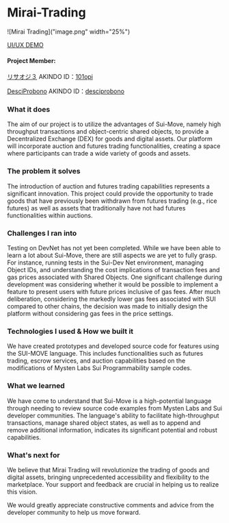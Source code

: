 # Mirai-Trading

![Mirai Trading]("image.png" width="25%")

[UI/UX DEMO](https://www.figma.com/file/msC2CJPFIhyJ1knGeHCDko/Mirai-Trading-SUI-Move-Hackathon)

#### Project Member:
[リサオジ３](https://twitter.com/loud_lot_org) AKINDO ID：[101opi](https://app.akindo.io/users/101opi)

[DesciProbono](https://twitter.com/DesciProBono) AKINDO ID：[desciprobono](https://app.akindo.io/users/desciprobono)

### What it does
  The aim of our project is to utilize the advantages of Sui-Move, namely high throughput transactions and object-centric shared objects, to provide a Decentralized Exchange (DEX) for goods and digital assets. Our platform will incorporate auction and futures trading functionalities, creating a space where participants can trade a wide variety of goods and assets.

### The problem it solves
  The introduction of auction and futures trading capabilities represents a significant innovation. This project could provide the opportunity to trade goods that have previously been withdrawn from futures trading (e.g., rice futures) as well as assets that traditionally have not had futures functionalities within auctions.

### Challenges I ran into
  Testing on DevNet has not yet been completed. While we have been able to learn a lot about Sui-Move, there are still aspects we are yet to fully grasp. For instance, running tests in the Sui-Dev Net environment, managing Object IDs, and understanding the cost implications of transaction fees and gas prices associated with Shared Objects.
 One significant challenge during development was considering whether it would be possible to implement a feature to present users with future prices inclusive of gas fees. After much deliberation, considering the markedly lower gas fees associated with SUI compared to other chains, the decision was made to initially design the platform without considering gas fees in the price settings.

### Technologies I used & How we built it
  We have created prototypes and developed source code for features using the SUI-MOVE language. This includes functionalities such as futures trading, escrow services, and auction capabilities based on the modifications of Mysten Labs Sui Programmability sample codes.
### What we learned
  We have come to understand that Sui-Move is a high-potential language through needing to review source code examples from Mysten Labs and Sui developer communities. The language's ability to facilitate high-throughput transactions, manage shared object states, as well as to append and remove additional information, indicates its significant potential and robust capabilities.

### What's next for
   We believe that Mirai Trading will revolutionize the trading of goods and digital assets, bringing unprecedented accessibility and flexibility to the marketplace. Your support and feedback are crucial in helping us to realize this vision.

We would greatly appreciate constructive comments and advice from the developer community to help us move forward.

